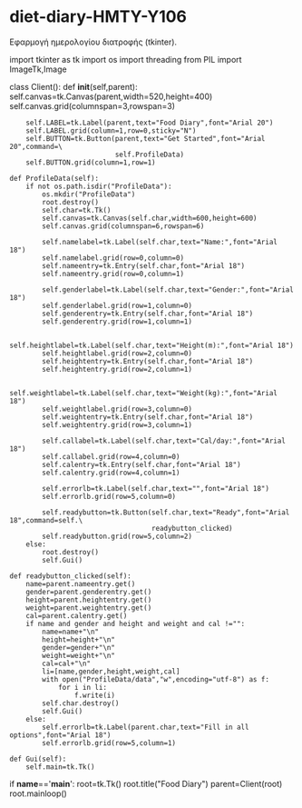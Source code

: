 # diet-diary-HMTY-Y106
Εφαρμογή ημερολογίου διατροφής (tkinter).

import tkinter as tk
import os
import threading
from PIL import ImageTk,Image

class Client():
    def __init__(self,parent):
        self.canvas=tk.Canvas(parent,width=520,height=400)
        self.canvas.grid(columnspan=3,rowspan=3)

        self.LABEL=tk.Label(parent,text="Food Diary",font="Arial 20")
        self.LABEL.grid(column=1,row=0,sticky="N")
        self.BUTTON=tk.Button(parent,text="Get Started",font="Arial 20",command=\
                              self.ProfileData)
        self.BUTTON.grid(column=1,row=1)

    def ProfileData(self):
        if not os.path.isdir("ProfileData"):
            os.mkdir("ProfileData")
            root.destroy()
            self.char=tk.Tk()
            self.canvas=tk.Canvas(self.char,width=600,height=600)
            self.canvas.grid(columnspan=6,rowspan=6)

            self.namelabel=tk.Label(self.char,text="Name:",font="Arial 18")
            self.namelabel.grid(row=0,column=0)
            self.nameentry=tk.Entry(self.char,font="Arial 18")
            self.nameentry.grid(row=0,column=1)

            self.genderlabel=tk.Label(self.char,text="Gender:",font="Arial 18")
            self.genderlabel.grid(row=1,column=0)
            self.genderentry=tk.Entry(self.char,font="Arial 18")
            self.genderentry.grid(row=1,column=1)

            self.heightlabel=tk.Label(self.char,text="Height(m):",font="Arial 18")
            self.heightlabel.grid(row=2,column=0)
            self.heightentry=tk.Entry(self.char,font="Arial 18")
            self.heightentry.grid(row=2,column=1)

            self.weightlabel=tk.Label(self.char,text="Weight(kg):",font="Arial 18")
            self.weightlabel.grid(row=3,column=0)
            self.weightentry=tk.Entry(self.char,font="Arial 18")
            self.weightentry.grid(row=3,column=1)

            self.callabel=tk.Label(self.char,text="Cal/day:",font="Arial 18")
            self.callabel.grid(row=4,column=0)
            self.calentry=tk.Entry(self.char,font="Arial 18")
            self.calentry.grid(row=4,column=1)

            self.errorlb=tk.Label(self.char,text="",font="Arial 18")
            self.errorlb.grid(row=5,column=0)

            self.readybutton=tk.Button(self.char,text="Ready",font="Arial 18",command=self.\
                                       readybutton_clicked)
            self.readybutton.grid(row=5,column=2)
        else:
            root.destroy()
            self.Gui()

    def readybutton_clicked(self):
        name=parent.nameentry.get()
        gender=parent.genderentry.get()
        height=parent.heightentry.get()
        weight=parent.weightentry.get()
        cal=parent.calentry.get()
        if name and gender and height and weight and cal !="":
            name=name+"\n"
            height=height+"\n"
            gender=gender+"\n"
            weight=weight+"\n"
            cal=cal+"\n"
            li=[name,gender,height,weight,cal]
            with open("ProfileData/data","w",encoding="utf-8") as f:
                for i in li:
                    f.write(i)
            self.char.destroy()
            self.Gui()
        else:
            self.errorlb=tk.Label(parent.char,text="Fill in all options",font="Arial 18")
            self.errorlb.grid(row=5,column=1)

    def Gui(self):
        self.main=tk.Tk()
        
        
        
            
if __name__=='__main__':
    root=tk.Tk()
    root.title("Food Diary")
    parent=Client(root)
    root.mainloop()